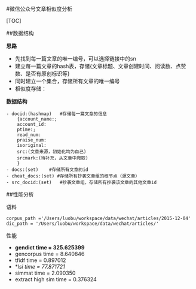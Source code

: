 
#微信公众号文章相似度分析

[TOC]

##数据结构

**思路**

- 先找到每一篇文章的唯一编号，可以选择链接中的sn
- 建立每一篇文章的hash表，存储{文章标题、文章创建时间、阅读数、点赞数、是否有原创标识等}
- 同时建立一个集合，存储所有文章的唯一编号
- 相似度存储：


**数据结构**

	- docid:(hashmap)	#存储每一篇文章的信息
		{account_name:; 
		account_id:
		ptime:;
		read_num:
		praise_num:
		isoriginal:
		src:(文章来源，初始化均为自己)
		srcmark:(待补充，从文章中爬取)
		}
	- docs:(set)	#存储所有文章的id
	- cheat_docs:(set) #存储所有抄袭文章组的根节点（源文章）
	- src_docid:(set)	#抄袭文章组，存储所有抄袭该文章的其他文章id 



##性能分析

语料
	
	corpus_path ='/Users/luobu/workspace/data/wechat/articles/2015-12-04'
    dic_path = '/Users/luobu/workspace/data/wechat/articles/'

性能

- **gendict time = 325.625399** 
- gencorpus time = 8.640846
- tfidf time = 0.897012
- **lsi time = 77.871721*
- simmat time = 2.090350
- extract high sim time = 0.376324
